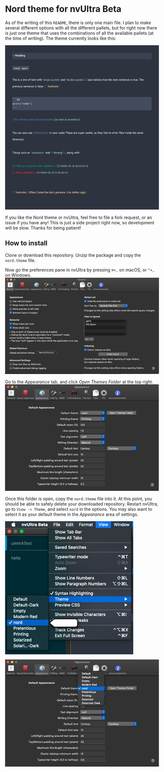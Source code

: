 # Nord theme for nvUltra Beta

As of the writing of this `README`, there is only one main file. I plan to make several different options with all the different pallets, but for right now there is just one theme that uses the combinations of all the available pallets (at the time of writing). The theme currently looks like this:

![example pic](https://github.com/gaetgu/nvUltraBetaNordTheme/blob/master/images/Screen%20Shot%202020-05-31%20at%209.05.04%20PM.png?raw=true)

If you like the Nord theme or nvUltra, feel free to file a fork request, or an issue if you have any! This is just a side project right now, so development will be slow. Thanks for being patient!




## How to install

Clone or download this repository. Unzip the package and copy the `nord.theme` file.

Now go the preferences pane in nvUltra by pressing `⌘+,` on macOS, or `^+,` on Windows. 
![Preferences](https://github.com/gaetgu/nvUltraBetaNordTheme/blob/master/images/Screen%20Shot%202020-05-31%20at%202.29.32%20PM.png?raw=true)

Go to the *Appearance* tab, and click *Open Themes Folder* at the top right.
![Open Themes Folder](https://github.com/gaetgu/nvUltraBetaNordTheme/blob/master/images/Screen%20Shot%202020-05-31%20at%202.33.22%20PM.png?raw=true)

Once this folder is open, copy the `nord.theme` file into it. At this point, you should be able to safely delete your downloaded repository. Restart nvUltra, go to `View -> Theme`, and select `nord` in the options. You may also want to select it as your default theme in the *Appearance* area of settings. 

![Select as Current Theme](https://github.com/gaetgu/nvUltraBetaNordTheme/blob/master/images/Screen%20Shot%202020-05-31%20at%202.38.19%20PM.png?raw=true)

![Select as Default Theme](https://github.com/gaetgu/nvUltraBetaNordTheme/blob/master/images/Screen%20Shot%202020-05-31%20at%202.39.32%20PM.png?raw=true)
